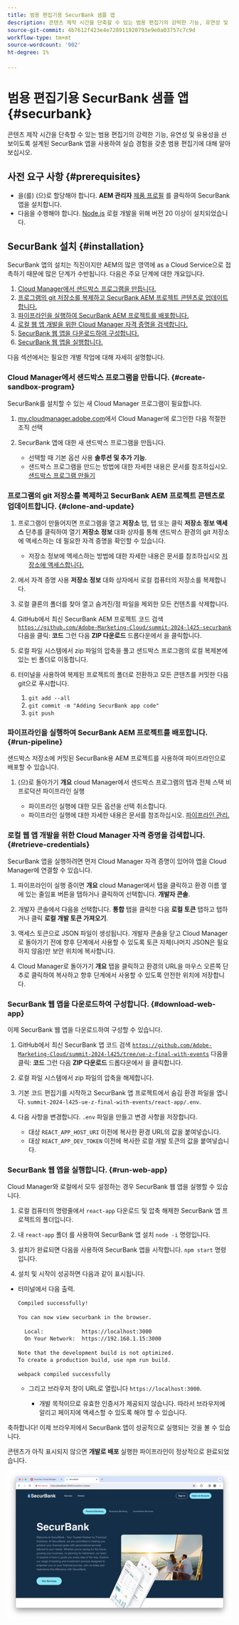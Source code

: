 ```yaml
---
title: 범용 편집기용 SecurBank 샘플 앱
description: 콘텐츠 제작 시간을 단축할 수 있는 범용 편집기의 강력한 기능, 유연성 및 유용성을 선보이도록 설계된 SecurBank 앱을 사용하여 실습 경험을 갖춘 범용 편집기에 대해 알아보십시오.
source-git-commit: 4b7612f423e4e728911920793e9e0a03757c7c9d
workflow-type: tm+mt
source-wordcount: '902'
ht-degree: 1%

---
```



# 범용 편집기용 SecurBank 샘플 앱 {#securbank}

콘텐츠 제작 시간을 단축할 수 있는 범용 편집기의 강력한 기능, 유연성 및 유용성을 선보이도록 설계된 SecurBank 앱을 사용하여 실습 경험을 갖춘 범용 편집기에 대해 알아보십시오.

## 사전 요구 사항 {#prerequisites}

* 을(를) (으)로 할당해야 합니다. **AEM 관리자** [제품 프로필](/help/journey-onboarding/assign-profiles-aem.md) 를 클릭하여 SecurBank 앱을 설치합니다.
* 다음을 수행해야 합니다. [Node.js](https://nodejs.org) 로컬 개발을 위해 버전 20 이상이 설치되었습니다.

## SecurBank 설치 {#installation}

SecurBank 앱의 설치는 직진이지만 AEM의 많은 영역에 as a Cloud Service으로 접촉하기 때문에 많은 단계가 수반됩니다. 다음은 주요 단계에 대한 개요입니다.

1. [Cloud Manager에서 샌드박스 프로그램을 만듭니다.](#create-sandbox-program)
1. [프로그램의 git 저장소를 복제하고 SecurBank AEM 프로젝트 콘텐츠로 업데이트합니다.](#clone-and-update)
1. [파이프라인을 실행하여 SecurBank AEM 프로젝트를 배포합니다.](#run-pipeline)
1. [로컬 웹 앱 개발을 위한 Cloud Manager 자격 증명을 검색합니다.](#retrieve-credentials)
1. [SecurBank 웹 앱을 다운로드하여 구성합니다.](#download-web-app)
1. [SecurBank 웹 앱을 실행합니다.](#run-web-app)

다음 섹션에서는 필요한 개별 작업에 대해 자세히 설명합니다.

### Cloud Manager에서 샌드박스 프로그램을 만듭니다. {#create-sandbox-program}

SecurBank를 설치할 수 있는 새 Cloud Manager 프로그램이 필요합니다.

1. [my.cloudmanager.adobe.com](https://my.cloudmanager.adobe.com/)에서 Cloud Manager에 로그인한 다음 적절한 조직 선택

1. SecurBank 앱에 대한 새 샌드박스 프로그램을 만듭니다.

   * 선택할 때 기본 옵션 사용 **솔루션 및 추가 기능**.
   * 샌드박스 프로그램을 만드는 방법에 대한 자세한 내용은 문서를 참조하십시오. [샌드박스 프로그램 만들기](/help/implementing/cloud-manager/getting-access-to-aem-in-cloud/creating-sandbox-programs.md)

### 프로그램의 git 저장소를 복제하고 SecurBank AEM 프로젝트 콘텐츠로 업데이트합니다. {#clone-and-update}

1. 프로그램이 만들어지면 프로그램을 열고 **저장소** 탭, 탭 또는 클릭 **저장소 정보 액세스** 단추를 클릭하여 열기 **저장소 정보** 대화 상자를 통해 샌드박스 환경의 git 저장소에 액세스하는 데 필요한 자격 증명을 확인할 수 있습니다.

   * 저장소 정보에 액세스하는 방법에 대한 자세한 내용은 문서를 참조하십시오 [저장소에 액세스합니다.](/help/implementing/cloud-manager/managing-code/accessing-repos.md)

1. 에서 자격 증명 사용 **저장소 정보** 대화 상자에서 로컬 컴퓨터의 저장소를 복제합니다.

1. 로컬 클론의 폴더를 찾아 열고 숨겨진/점 파일을 제외한 모든 컨텐츠를 삭제합니다.

1. GitHub에서 최신 SecurBank AEM 프로젝트 코드 검색 [`https://github.com/Adobe-Marketing-Cloud/summit-2024-l425-securbank`](https://github.com/Adobe-Marketing-Cloud/summit-2024-l425-securbank) 다음을 클릭: **코드** 그런 다음 **ZIP 다운로드** 드롭다운에서 을 클릭합니다.

1. 로컬 파일 시스템에서 zip 파일의 압축을 풀고 샌드박스 프로그램의 로컬 복제본에 있는 빈 폴더로 이동합니다.

1. 터미널을 사용하여 복제된 프로젝트의 폴더로 전환하고 모든 콘텐츠를 커밋한 다음 git으로 푸시합니다.

   1. `git add --all`
   1. `git commit -m "Adding SecurBank app code"`
   1. `git push`

### 파이프라인을 실행하여 SecurBank AEM 프로젝트를 배포합니다. {#run-pipeline}

샌드박스 저장소에 커밋된 SecurBank용 AEM 프로젝트를 사용하여 파이프라인으로 배포할 수 있습니다.

1. (으)로 돌아가기 **개요** cloud Manager에서 샌드박스 프로그램의 탭과 전체 스택 비프로덕션 파이프라인 실행

   * 파이프라인 실행에 대한 모든 옵션을 선택 취소합니다.
   * 파이프라인 실행에 대한 자세한 내용은 문서를 참조하십시오. [파이프라인 관리.](/help/implementing/cloud-manager/configuring-pipelines/managing-pipelines.md#running-pipelines)

### 로컬 웹 앱 개발을 위한 Cloud Manager 자격 증명을 검색합니다. {#retrieve-credentials}

SecurBank 앱을 실행하려면 먼저 Cloud Manager 자격 증명이 있어야 앱을 Cloud Manager에 연결할 수 있습니다.

1. 파이프라인이 실행 중이면 **개요** cloud Manager에서 탭을 클릭하고 환경 이름 옆에 있는 줄임표 버튼을 탭하거나 클릭하여 선택합니다. **개발자 콘솔**.

1. 개발자 콘솔에서 다음을 선택합니다. **통합** 탭을 클릭한 다음 **로컬 토큰** 탭하고 탭하거나 클릭 **로컬 개발 토큰 가져오기**.

1. 액세스 토큰으로 JSON 파일이 생성됩니다. 개발자 콘솔을 닫고 Cloud Manager로 돌아가기 전에 향후 단계에서 사용할 수 있도록 토큰 자체(나머지 JSON은 필요하지 않음)만 보안 위치에 복사합니다.

1. Cloud Manager로 돌아가기 **개요** 탭을 클릭하고 환경의 URL을 마우스 오른쪽 단추로 클릭하여 복사하고 향후 단계에서 사용할 수 있도록 안전한 위치에 저장합니다.

### SecurBank 웹 앱을 다운로드하여 구성합니다. {#download-web-app}

이제 SecurBank 웹 앱을 다운로드하여 구성할 수 있습니다.

1. GitHub에서 최신 SecurBank 앱 코드 검색 [`https://github.com/Adobe-Marketing-Cloud/summit-2024-l425/tree/ue-z-final-with-events`](https://github.com/Adobe-Marketing-Cloud/summit-2024-l425/tree/ue-z-final-with-events) 다음을 클릭: **코드** 그런 다음 **ZIP 다운로드** 드롭다운에서 을 클릭합니다.

1. 로컬 파일 시스템에서 zip 파일의 압축을 해제합니다.

1. 기본 코드 편집기를 시작하고 SecurBank 앱 프로젝트에서 숨김 환경 파일을 엽니다. `summit-2024-l425-ue-z-final-with-events/react-app/.env`.

1. 다음 사항을 변경합니다. `.env` 파일을 만들고 변경 사항을 저장합니다.

   * 대상 `REACT_APP_HOST_URI` 이전에 복사한 환경 URL의 값을 붙여넣습니다.
   * 대상 `REACT_APP_DEV_TOKEN` 이전에 복사한 로컬 개발 토큰의 값을 붙여넣습니다.

### SecurBank 웹 앱을 실행합니다. {#run-web-app}

Cloud Manager와 로컬에서 모두 설정하는 경우 SecurBank 웹 앱을 실행할 수 있습니다.

1. 로컬 컴퓨터의 명령줄에서 `react-app` 다운로드 및 압축 해제한 SecurBank 앱 프로젝트의 폴더입니다.

1. 내 `react-app` 폴더 를 사용하여 SecurBank 앱 설치 `node -i` 명령입니다.

1. 설치가 완료되면 다음을 사용하여 SecurBank 앱을 시작합니다. `npm start` 명령입니다.

1. 설치 및 시작이 성공하면 다음과 같이 표시됩니다.

* 터미널에서 다음 출력.

  ```text
  Compiled successfully!
  
  You can now view securbank in the browser.
  
    Local:            https://localhost:3000
    On Your Network:  https://192.168.1.15:3000
  
  Note that the development build is not optimized.
  To create a production build, use npm run build.
  
  webpack compiled successfully
  ```

   * 그리고 브라우저 창이 URL로 열립니다 `https://localhost:3000`.

      * 개발 목적이므로 유효한 인증서가 제공되지 않습니다. 따라서 브라우저에 알리고 페이지에 액세스할 수 있도록 해야 할 수 있습니다.

축하합니다! 이제 브라우저에서 SecurBank 앱이 성공적으로 실행되는 것을 볼 수 있습니다.

콘텐츠가 아직 표시되지 않으면 **개발로 배포** 실행한 파이프라인이 정상적으로 완료되었습니다.

![브라우저의 SecurBank 앱](assets/securbank.png)
